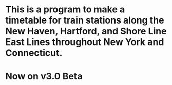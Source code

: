 # This is a program to make a timetable for train stations along the New Haven, Hartford, and Shore Line East Lines throughout New York and Connecticut.

# Now on v3.0 Beta
